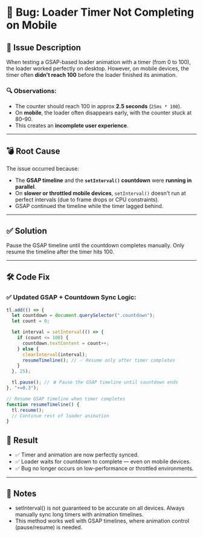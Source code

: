 # 🐞 Bug: Loader Timer Not Completing on Mobile

## 🧩 Issue Description

When testing a GSAP-based loader animation with a timer (from 0 to 100), the loader worked perfectly on desktop. However, on mobile devices, the timer often **didn't reach 100** before the loader finished its animation.

### 🔍 Observations:
- The counter should reach 100 in approx **2.5 seconds** (`25ms * 100`).
- On **mobile**, the loader often disappears early, with the counter stuck at 80–90.
- This creates an **incomplete user experience**.

---

## 💣 Root Cause

The issue occurred because:

- The **GSAP timeline** and the **`setInterval()` countdown** were **running in parallel**.
- On **slower or throttled mobile devices**, `setInterval()` doesn't run at perfect intervals (due to frame drops or CPU constraints).
- GSAP continued the timeline while the timer lagged behind.

---

## ✅ Solution

Pause the GSAP timeline until the countdown completes manually. Only resume the timeline after the timer hits 100.

---
## 🛠️ Code Fix

### ✅ Updated GSAP + Countdown Sync Logic:

```js
tl.add(() => {
  let countdown = document.querySelector(".countdown");
  let count = 0;

  let interval = setInterval(() => {
    if (count <= 100) {
      countdown.textContent = count++;
    } else {
      clearInterval(interval);
      resumeTimeline(); // ✅ Resume only after timer completes
    }
  }, 25);

  tl.pause(); // ⏸️ Pause the GSAP timeline until countdown ends
}, "+=0.3");

// Resume GSAP timeline when timer completes
function resumeTimeline() {
  tl.resume();
  // Continue rest of loader animation
}
```

## 🎯 Result

- ✅ Timer and animation are now perfectly synced.
- ✅ Loader waits for countdown to complete — even on mobile devices.
- ✅ Bug no longer occurs on low-performance or throttled environments.

---

## 📌 Notes
- setInterval() is not guaranteed to be accurate on all devices. Always manually sync long timers with animation timelines.
- This method works well with GSAP timelines, where animation control (pause/resume) is needed.
